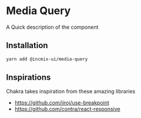 # Media Query

A Quick description of the component

## Installation

```sh
yarn add @incmix-ui/media-query
```

## Inspirations

Chakra takes inspiration from these amazing libraries

- https://github.com/iiroj/use-breakpoint
- https://github.com/contra/react-responsive
